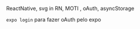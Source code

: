 ReactNative, svg in RN, MOTI <animacao>, oAuth, asyncStorage

`expo login`
para fazer oAuth pelo expo
